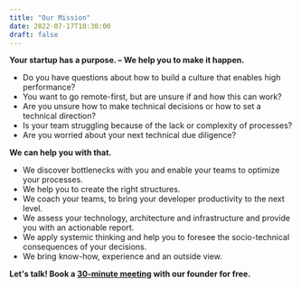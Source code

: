 ```yaml
---
title: "Our Mission"
date: 2022-07-17T10:30:00
draft: false
---
```


**Your startup has a purpose. – We help you to make it happen.**

- Do you have questions about how to build a culture that enables high performance?
- You want to go remote-first, but are unsure if and how this can work?
- Are you unsure how to make technical decisions or how to set a technical direction?
- Is your team struggling because of the lack or complexity of processes?
- Are you worried about your next technical due diligence?

**We can help you with that.**

- We discover bottlenecks with you and enable your teams to optimize your processes.
- We help you to create the right structures.
- We coach your teams, to bring your developer productivity to the next level.
- We assess your technology, architecture and infrastructure and provide you with an actionable report.
- We apply systemic thinking and help you to foresee the socio-technical consequences of your decisions.
- We bring know-how, experience and an outside view.

**Let's talk! Book a [30-minute meeting](https://calendly.com/tobiasmende/inocea) with our founder for free.**
